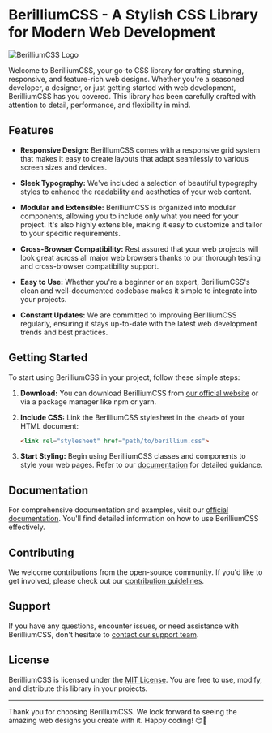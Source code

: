 # BerilliumCSS - A Stylish CSS Library for Modern Web Development

![BerilliumCSS Logo](https://example.com/berilliumcss-logo.png)

Welcome to BerilliumCSS, your go-to CSS library for crafting stunning, responsive, and feature-rich web designs. Whether you're a seasoned developer, a designer, or just getting started with web development, BerilliumCSS has you covered. This library has been carefully crafted with attention to detail, performance, and flexibility in mind.

## Features

- **Responsive Design:** BerilliumCSS comes with a responsive grid system that makes it easy to create layouts that adapt seamlessly to various screen sizes and devices.

- **Sleek Typography:** We've included a selection of beautiful typography styles to enhance the readability and aesthetics of your web content.

- **Modular and Extensible:** BerilliumCSS is organized into modular components, allowing you to include only what you need for your project. It's also highly extensible, making it easy to customize and tailor to your specific requirements.

- **Cross-Browser Compatibility:** Rest assured that your web projects will look great across all major web browsers thanks to our thorough testing and cross-browser compatibility support.

- **Easy to Use:** Whether you're a beginner or an expert, BerilliumCSS's clean and well-documented codebase makes it simple to integrate into your projects.

- **Constant Updates:** We are committed to improving BerilliumCSS regularly, ensuring it stays up-to-date with the latest web development trends and best practices.

## Getting Started

To start using BerilliumCSS in your project, follow these simple steps:

1. **Download:** You can download BerilliumCSS from [our official website](https://berilliumcss.com) or via a package manager like npm or yarn.

2. **Include CSS:** Link the BerilliumCSS stylesheet in the `<head>` of your HTML document:

   ```html
   <link rel="stylesheet" href="path/to/berillium.css">
   ```

3. **Start Styling:** Begin using BerilliumCSS classes and components to style your web pages. Refer to our [documentation](https://berilliumcss.com/docs) for detailed guidance.

## Documentation

For comprehensive documentation and examples, visit our [official documentation](https://berilliumcss.com/docs). You'll find detailed information on how to use BerilliumCSS effectively.

## Contributing

We welcome contributions from the open-source community. If you'd like to get involved, please check out our [contribution guidelines](https://github.com/berilliumcss/contributing).

## Support

If you have any questions, encounter issues, or need assistance with BerilliumCSS, don't hesitate to [contact our support team](https://berilliumcss.com/support).

## License

BerilliumCSS is licensed under the [MIT License](https://opensource.org/licenses/MIT). You are free to use, modify, and distribute this library in your projects.

---

Thank you for choosing BerilliumCSS. We look forward to seeing the amazing web designs you create with it. Happy coding! 😊🚀